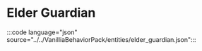 # Elder Guardian

:::code language="json" source="../../VanilliaBehaviorPack/entities/elder_guardian.json":::